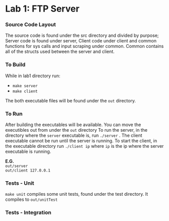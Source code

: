 # Lab 1: FTP Server
### Source Code Layout
The source code is found under the src directory and divided by purpose; Server code is found under server, Client code
 under client and common functions for sys calls and input scraping under common. Common contains all of the structs
 used between the server and client. 
 
### To Build
While in lab1 directory run:
 * `make server`
 * `make client`
 
 The both executable files will be found under the `out` directory. <br>

### To Run
After building the executables will be available. You can move the executibles out from under the `out` directory
To run the server, in the directory where the `server` executable is, run `./server` . 
The client executable cannot be run until the server is running. To start the client, in the executable directory run `./client ip` where `ip` is the ip where the server executable is running.

<b> E.G. </b> <br>
`out/server` <br>
`out/client 127.0.0.1` <br>

### Tests - Unit
`make unit` compiles some unit tests, found under the test directory. It compiles to `out/unitTest`

### Tests - Integration


